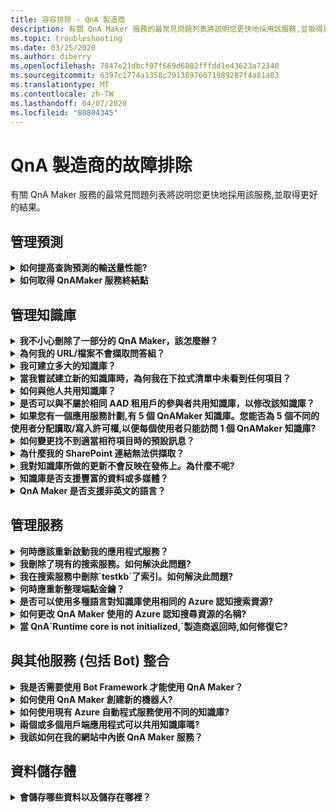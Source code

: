 ```yaml
---
title: 容容排除 - QnA 製造商
description: 有關 QnA Maker 服務的最常見問題列表將説明您更快地採用該服務,並取得更好的結果。
ms.topic: troubleshooting
ms.date: 03/25/2020
ms.author: diberry
ms.openlocfilehash: 7847e21dbcf07f669d6802fffdd1e43623a72340
ms.sourcegitcommit: 6397c1774a1358c79138976071989287f4a81a83
ms.translationtype: MT
ms.contentlocale: zh-TW
ms.lasthandoff: 04/07/2020
ms.locfileid: "80804345"
---
```

# <a name="troubleshooting-for-qna-maker"></a>QnA 製造商的故障排除

有關 QnA Maker 服務的最常見問題列表將説明您更快地採用該服務,並取得更好的結果。

<a name="how-to-get-the-qnamaker-service-hostname"></a>

## <a name="manage-predictions"></a>管理預測

<details>
<summary><b>如何提高查詢預測的輸送量性能?</b></summary>

**答**:輸送量性能問題表明您需要擴展應用服務和認知搜索。 請考慮向認知搜索添加副本以提高性能。

瞭解有關[定價層的更多。](Concepts/azure-resources.md)
</details>

<details>
<summary><b>如何取得 QnAMaker 服務終結點</b></summary>

**答**:當您聯繫 QnAMaker 支援或用戶語音時,QnAMaker 服務終結點可用於調試目的。 顯示點是此表單中的網址`https://your-resource-name.azurewebsites.net`: 。

1. 在 [Azure 入口網站](https://portal.azure.com)中移至 QnAMaker 服務 (資源群組)

    ![Azure 入口網站中的 QnAMaker Azure 資源群組](./media/qnamaker-how-to-troubleshoot/qnamaker-azure-resourcegroup.png)

1. 選擇與 QnA 製造商資源關聯的應用服務。 通常,名稱相同。

     ![選取 QnAMaker App Service](./media/qnamaker-how-to-troubleshoot/qnamaker-azure-appservice.png)

1. 終結點網址 在「概述」部分提供

    ![QnAMaker 連接點](./media/qnamaker-how-to-troubleshoot/qnamaker-azure-gethostname.png)

</details>

## <a name="manage-the-knowledge-base"></a>管理知識庫

<details>
<summary><b>我不小心刪除了一部分的 QnA Maker，該怎麼辦？</b></summary>

**答**:不要刪除與 QnA Maker 資源(如搜索或 Web 應用)一起創建的任何 Azure 服務。 這些是 QnA 製造商工作所必需的,如果您刪除一個,QnA 製造商將停止正常工作。

所有刪除都是永久的，包括問答組、檔案、URL、自訂問答、知識庫或 Azure 資源。 務必先從 [設定]**** 頁面匯出知識庫，再刪除知識庫的任何部分。

</details>

<details>
<summary><b>為何我的 URL/檔案不會擷取問答組？</b></summary>

**答**:QnA Maker 可能無法自動從有效的常見問題解答 URL 中提取一些問答 (QnA) 內容。 在這種情況下，您可以將 QnA 內容貼到 .txt 檔案中，並確認工具是否可加以擷取。 或者，您也可以透過 [QnA Maker 入口網站](https://qnamaker.ai) \(英文\) 以編輯方式將內容新增至您的知識庫。

</details>

<details>
<summary><b>我可建立多大的知識庫？</b></summary>

**答**:知識庫的大小取決於您在創建 QnA Maker 服務時選擇的 Azure 搜索 SKU。 如需詳細資訊，請參閱[這裡](./Tutorials/choosing-capacity-qnamaker-deployment.md)。

</details>

<details>
<summary><b>當我嘗試建立新的知識庫時，為何我在下拉式清單中未看到任何項目？</b></summary>

**答**:您尚未在 Azure 中建立任何 QnA Maker 服務。 請參閱[這裡](./How-To/set-up-qnamaker-service-azure.md)以了解如何這麼做。

</details>

<details>
<summary><b>如何與他人共用知識庫？</b></summary>

**答**:在 QnA Maker 服務級別共用工作,即服務中的所有知識庫都將共用。 請參閱[這裡](./How-To/collaborate-knowledge-base.md)以了解如何在知識庫上共同作業。

</details>

<details>
<summary><b>是否可以與不屬於相同 AAD 租用戶的參與者共用知識庫，以修改該知識庫？</b></summary>

**答**:共用基於 Azure 基於角色的存取控制 (RBAC)。 如果您可以與另一個使用者共用 Azure 中的「任何」__ 資源，便代表您也可以共用 QnA Maker。

</details>

<details>
<summary><b>如果您有一個應用服務計劃,有 5 個 QnAMaker 知識庫。您能否為 5 個不同的使用者分配讀取/寫入許可權,以便每個使用者只能訪問 1 個 QnAMaker 知識庫?</b></summary>

**答**:您可以共用整個 QnAMaker 服務,而不是單個知識庫。

</details>

<details>
<summary><b>如何變更找不到適當相符項目時的預設訊息？</b></summary>

**答**:默認消息是應用服務中設置的一部分。
- 在 Azure 入口網站中，移至您的 App Service 資源

![qnamaker appservice](./media/qnamaker-faq/qnamaker-resource-list-appservice.png)
- 按一下 [設定]**** 選項

![qnamaker appservice 設定](./media/qnamaker-faq/qnamaker-appservice-settings.png)
- 變更 **DefaultAnswer** 設定的值
- 重新啟動 App Service

![qnamaker appservice 重新啟動](./media/qnamaker-faq/qnamaker-appservice-restart.png)


</details>

<details>
<summary><b>為什麼我的 SharePoint 連結無法供擷取？</b></summary>

**答案**: 有關詳細資訊[,請參閱資料來源位置](./Concepts/knowledge-base.md#data-source-locations)。

</details>

<details>
<summary><b>我對知識庫所做的更新不會反映在發佈上。為什麼不呢?</b></summary>

**答**:每次編輯操作(無論是在表更新、測試還是設置中)都需要保存才能發佈。 請務必在每次編輯操作后按一下「**保存」 和「訓練」** 按鈕。

</details>

<details>
<summary><b>知識庫是否支援豐富的資料或多媒體？</b></summary>

**答案**:

#### <a name="multimedia-auto-extraction-for-files-and-urls"></a>檔案與網址的多媒體自動擷取

* URLS - 有限的 HTML 到標記轉換功能。
* 檔案 - 不支援

#### <a name="answer-text-in-markdown"></a>以標記形式回答文字
一旦 QnA 對進入知識庫,您可以編輯答案的標記文本,以包括公共 URL 中可用的媒體連結。


</details>

<details>
<summary><b>QnA Maker 是否支援非英文的語言？</b></summary>

**答**:查看有關[受支援語言](./Overview/languages-supported.md)的更多詳細資訊。

如果您有多種語言的內容，請務必為每一種語言建立個別的服務。

</details>

## <a name="manage-service"></a>管理服務

<details>
<summary><b>何時應該重新啟動我的應用程式服務？</b></summary>

**答**:當警告圖示位於 **「使用者設置」**[頁上](https://www.qnamaker.ai/UserSettings)**的「終結點鍵**」表中的知識庫的版本值旁邊時,請刷新應用服務。

</details>

<details>
<summary><b>我刪除了現有的搜索服務。如何解決此問題?</b></summary>

**答**:如果刪除 Azure 認知搜索索引,則操作為最終操作,無法恢復該索引。

</details>

<details>
<summary><b>我在搜索服務中刪除`testkb`了索引。如何解決此問題?</b></summary>

**答**:無法恢復您的舊資料。 創建新的 QnA Maker 資源,然後再次創建您的知識庫。

</details>

<details>
<summary><b>何時應重新整理端點金鑰？</b></summary>

**答**:如果您懷疑終結點密鑰已洩露,請刷新它們。

</details>

<details>
<summary><b>是否可以使用多種語言對知識庫使用相同的 Azure 認知搜索資源?</b></summary>

**答**:要使用多種語言和多種知識庫,用戶必須為每個語言創建 QnA Maker 資源。 這將創建單獨的 Azure 搜索服務每種語言。 在單一 Azure 搜尋服務中混用不同的語言知識庫，將會使結果的相關性降低。

</details>

<details>
<summary><b>如何更改 QnA Maker 使用的 Azure 認知搜尋資源的名稱?</b></summary>

**答**:Azure 認知搜尋資源的名稱是 QnA Maker 資源名稱,末尾附加了一些隨機字母。 這讓您難以區別 QnA Maker 的多個搜尋服務資源。 創建單獨的搜尋服務(按您希望的方式命名該服務),並將其連接到 QnA 服務。 這些步驟與[升級 Azure 搜索](How-To/set-up-qnamaker-service-azure.md#upgrade-the-azure-cognitive-search-service)所需的步驟類似。

</details>

<details>
<summary><b>當 QnA`Runtime core is not initialized,`製造商返回時,如何修復它?</b></summary>

**答**:應用服務的磁碟空間可能已滿。 修復磁碟空間的步驟:

1. 在[Azure 門戶](https://portal.azure.com)中,選擇 QnA Maker 的應用服務,然後停止該服務。
1. 在應用程式服務上時,選擇**開發工具**,然後選擇**進階工具**,然後**轉到**。 這將打開一個新的瀏覽器視窗。
1. 選擇**除錯主控台**,然後**選擇 CMD**以開啟命令列工具。
1. 導航到_站點/wwwroot/資料/QnAMaker/_ 目錄。
1. 刪除其名稱以`rd`開頭的所有資料夾。

    **不要刪除**以下內容:

    * KbIdToRanker 映射.txt 檔案
    * 端點設定.json 檔案
    * 終結點鍵資料夾

1. 啟動應用服務。
1. 訪問您的知識庫以驗證它現在是否有效。

</details>

## <a name="integrate-with-other-services-including-bots"></a>與其他服務 (包括 Bot) 整合

<details>
<summary><b>我是否需要使用 Bot Framework 才能使用 QnA Maker？</b></summary>

**答**:不,您不需要將[機器人框架](https://github.com/Microsoft/botbuilder-dotnet)與 QnA 製造商一起使用。 但是,QnA Maker 是 [Azure 機器人服務](https://docs.microsoft.com/azure/bot-service/?view=azure-bot-service-4.0)中的多個範本之一。 Bot Service 可透過 Microsoft Bot Framework 快速開發智慧型 Bot，並且可在無伺服器環境中執行。

</details>

<details>
<summary><b>如何使用 QnA Maker 創建新的機器人?</b></summary>

**答**:按照[本文檔](./Quickstarts/create-publish-knowledge-base.md)中的說明使用 Azure 機器人服務創建自動程式。

</details>

<details>
<summary><b>如何使用現有 Azure 自動程式服務使用不同的知識庫?</b></summary>

**答**:您需要獲得以下有關知識庫的資訊:

* 知識庫識別碼。
* 知識庫的已發佈終結點自定義子域名(稱為`host`)在發佈后在 **「設置」** 頁上找到。
* 知識庫的已發佈終結點密鑰 - 發佈後在 **「設置」** 頁上找到。

使用此資訊,請轉到 Azure 門戶中的自動程式應用服務。 在**設定 -> 配置 -> 應用程式設定下**,更改這些值。

知識庫的終結點金鑰在 ABS`QnAAuthkey`服務 中標記。

</details>

<details>
<summary><b>兩個或多個用戶端應用程式可以共用知識庫嗎?</b></summary>

**答**:是的,可以從任意數量的客戶端查詢知識庫。 如果來自知識庫的回應似乎很慢或超時,請考慮升級與知識庫關聯的應用服務的服務層。

</details>

<details>
<summary><b>我該如何在我的網站中內嵌 QnA Maker 服務？</b></summary>

**答**:按照以下步驟將 QnA Maker 服務嵌入到您的網站中,作為網路聊天控制項:

1. 依照[這裡](./Quickstarts/create-publish-knowledge-base.md)的指示建立您的常見問題集 Bot。
2. 依照[這裡](https://docs.microsoft.com/azure/bot-service/bot-service-channel-connect-webchat)的步驟啟用網路聊天

</details>

## <a name="data-storage"></a>資料儲存體

<details>
<summary><b>會儲存哪些資料以及儲存在哪裡？</b></summary>

**答案**:

當您建立 QnA Maker 服務時，您選取了 Azure 區域。 您的知識庫和記錄檔會儲存在此區域中。

</details>